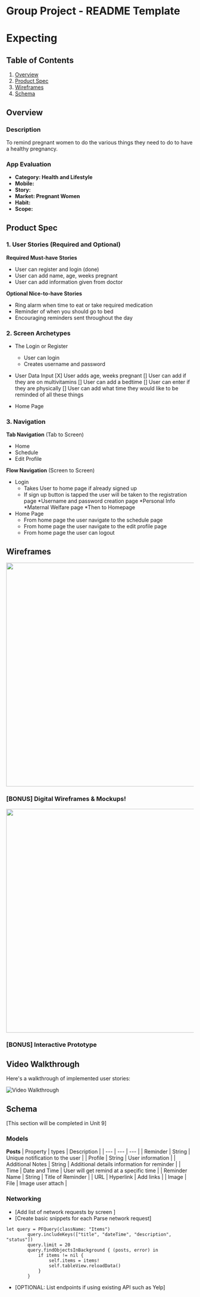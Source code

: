 
Group Project - README Template
===

# Expecting

## Table of Contents
1. [Overview](#Overview)
1. [Product Spec](#Product-Spec)
1. [Wireframes](#Wireframes)
2. [Schema](#Schema)

## Overview
### Description

To remind pregnant women to do the various things they need to do to have a healthy pregnancy.

### App Evaluation

- **Category: Health and Lifestyle**
- **Mobile:**
- **Story:**
- **Market: Pregnant Women**
- **Habit:**
- **Scope:**

## Product Spec

### 1. User Stories (Required and Optional)

**Required Must-have Stories**

* User can register and login (done)
* User can add name, age, weeks pregnant
* User can add information given from doctor

**Optional Nice-to-have Stories**

* Ring alarm when time to eat or take required medication
* Reminder of when you should go to bed
* Encouraging reminders sent throughout the day


### 2. Screen Archetypes

* The Login or Register
   * User can login
   * Creates username and password
   
* User Data Input
   [X] User adds age, weeks pregnant
   [] User can add if they are on multivitamins
   [] User can add a bedtime
   [] User can enter if they are physically
   [] User can add what time they would like to be reminded of all these things

* Home Page
   
### 3. Navigation

**Tab Navigation** (Tab to Screen)

* Home
* Schedule
* Edit Profile

**Flow Navigation** (Screen to Screen)

* Login
   * Takes User to home page if already signed up
   * If sign up button is tapped the user will be taken to the registration page
       *Username and password creation page
       *Personal Info
       *Maternal Welfare page
       *Then to Homepage
* Home Page
   * From home page the user navigate to the schedule page
   * From home page the user navigate to the edit profile page
   * From home page the user can logout

## Wireframes

<img src="https://i.imgur.com/41dXEGu.jpg" width=600 >

### [BONUS] Digital Wireframes & Mockups!
<img src="https://i.imgur.com/sB6dYim.jpg" width=600 >

### [BONUS] Interactive Prototype

## Video Walkthrough

Here's a walkthrough of implemented user stories:

<img src='http://g.recordit.co/OoCElfrSOo.gif' title='Video Walkthrough' width='' alt='Video Walkthrough' />

## Schema 
[This section will be completed in Unit 9]
### Models
**Posts**
| Property | types | Description |
| --- | --- | --- |
| Reminder | String | Unique notification to the user |
| Profile | String | User information |
| Additional Notes | String | Additional details information for reminder |
| Time | Date and Time | User will get remind at a specific time |
| Reminder Name | String | Title of Reminder |
| URL | Hyperlink | Add links |
| Image | File | Image user attach |
### Networking
- [Add list of network requests by screen ]
- [Create basic snippets for each Parse network request]

```
let query = PFQuery(className: "Items")
        query.includeKeys(["title", "dateTime", "description", "status"])
        query.limit = 20
        query.findObjectsInBackground { (posts, error) in
            if items != nil {
                self.items = items!
                self.tableView.reloadData()
            }
        }
```


    
- [OPTIONAL: List endpoints if using existing API such as Yelp]
